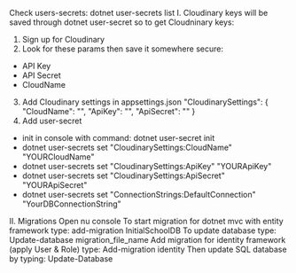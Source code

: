 Check users-secrets:
dotnet user-secrets list
I. Cloudinary keys will be saved through dotnet user-secret so to get Cloudninary keys:
1. Sign up for Cloudinary
2. Look for these params then save it somewhere secure: 
- API Key
- API Secret
- CloudName
3. Add Cloudinary settings in appsettings.json
    "CloudinarySettings": {
    "CloudName": "",
    "ApiKey": "",
    "ApiSecret": ""
  }
4. Add user-secret
- init in console with command: dotnet user-secret init
- dotnet user-secrets set "CloudinarySettings:CloudName" "YOURCloudName"
- dotnet user-secrets set "CloudinarySettings:ApiKey" "YOURApiKey"
- dotnet user-secrets set "CloudinarySettings:ApiSecret" "YOURApiSecret"
- dotnet user-secrets set "ConnectionStrings:DefaultConnection" "YourDBConnectionString"

II. Migrations
Open nu console
To start migration for dotnet mvc with entity framework type:
add-migration InitialSchoolDB
To update database type:
Update-database migration_file_name
Add migration for identity framework (apply User & Role) type:
Add-migration identity
Then update SQL database by typing:
Update-Database
